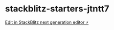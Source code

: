 # stackblitz-starters-jtntt7

[Edit in StackBlitz next generation editor ⚡️](https://stackblitz.com/~/github.com/blackbri-x/stackblitz-starters-jtntt7)